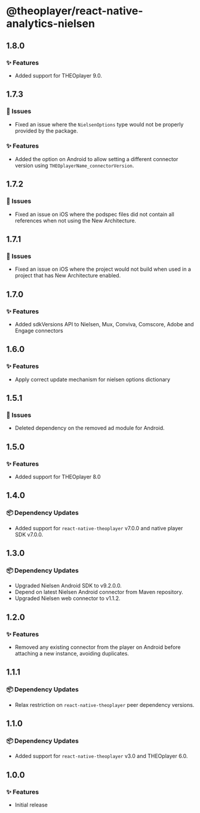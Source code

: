 # @theoplayer/react-native-analytics-nielsen

## 1.8.0

### ✨ Features

- Added support for THEOplayer 9.0.

## 1.7.3

### 🐛 Issues

- Fixed an issue where the `NielsenOptions` type would not be properly provided by the package.

### ✨ Features

- Added the option on Android to allow setting a different connector version using `THEOplayerName_connectorVersion`.

## 1.7.2

### 🐛 Issues

- Fixed an issue on iOS where the podspec files did not contain all references when not using the New Architecture.

## 1.7.1

### 🐛 Issues

- Fixed an issue on iOS where the project would not build when used in a project that has New Architecture enabled.

## 1.7.0

### ✨ Features

- Added sdkVersions API to Nielsen, Mux, Conviva, Comscore, Adobe and Engage connectors

## 1.6.0

### ✨ Features

- Apply correct update mechanism for nielsen options dictionary

## 1.5.1

### 🐛 Issues

- Deleted dependency on the removed ad module for Android.

## 1.5.0

### ✨ Features

- Added support for THEOplayer 8.0

## 1.4.0

### 📦 Dependency Updates

- Added support for `react-native-theoplayer` v7.0.0 and native player SDK v7.0.0.

## 1.3.0

### 📦 Dependency Updates

- Upgraded Nielsen Android SDK to v9.2.0.0.
- Depend on latest Nielsen Android connector from Maven repository.
- Upgraded Nielsen web connector to v1.1.2.

## 1.2.0

### ✨ Features

- Removed any existing connector from the player on Android before attaching a new instance, avoiding duplicates.

## 1.1.1

### 📦 Dependency Updates

- Relax restriction on `react-native-theoplayer` peer dependency versions.

## 1.1.0

### 📦 Dependency Updates

- Added support for `react-native-theoplayer` v3.0 and THEOplayer 6.0.

## 1.0.0

### ✨ Features

- Initial release
